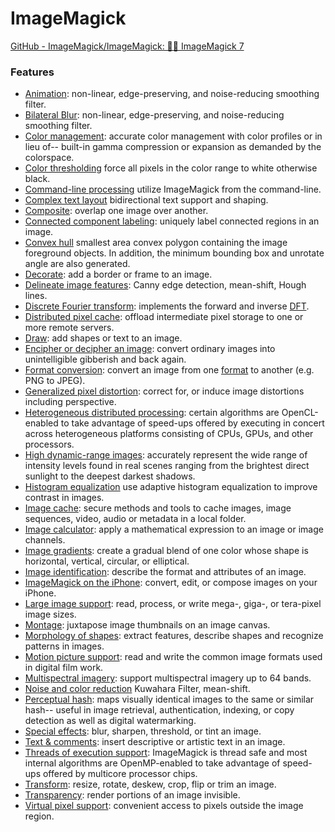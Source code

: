 # ImageMagick

[GitHub - ImageMagick/ImageMagick: 🧙‍♂️ ImageMagick 7](https://github.com/ImageMagick/ImageMagick)

### Features

- [Animation](https://imagemagick.org/script/command-line-options.php#bilateral-blur): non-linear, edge-preserving, and noise-reducing smoothing filter.
- [Bilateral Blur](https://imagemagick.org/script/command-line-options.php#bilateral-blur): non-linear, edge-preserving, and noise-reducing smoothing filter.
- [Color management](https://imagemagick.org/script/color-management.php): accurate color management with color profiles or in lieu of-- built-in gamma compression or expansion as demanded by the colorspace.
- [Color thresholding](https://imagemagick.org/script/color-management.php) force all pixels in the color range to white otherwise black.
- [Command-line processing](https://imagemagick.org/script/command-line-processing.php) utilize ImageMagick from the command-line.
- [Complex text layout](https://en.wikipedia.org/wiki/Complex_text_layout) bidirectional text support and shaping.
- [Composite](https://imagemagick.org/script/composite.php): overlap one image over another.
- [Connected component labeling](https://imagemagick.org/script/connected-components.php): uniquely label connected regions in an image.
- [Convex hull](https://imagemagick.org/script/convex-hull.php) smallest area convex polygon containing the image foreground objects. In addition, the minimum bounding box and unrotate angle are also generated.
- [Decorate](https://imagemagick.org/Usage/crop/): add a border or frame to an image.
- [Delineate image features](https://imagemagick.org/Usage/transform/#vision): Canny edge detection, mean-shift, Hough lines.
- [Discrete Fourier transform](https://imagemagick.org/Usage/fourier/): implements the forward and inverse [DFT](http://en.wikipedia.org/wiki/Discrete_Fourier_transform).
- [Distributed pixel cache](https://imagemagick.org/script/distribute-pixel-cache.php): offload intermediate pixel storage to one or more remote servers.
- [Draw](https://imagemagick.org/Usage/draw/): add shapes or text to an image.
- [Encipher or decipher an image](https://imagemagick.org/script/cipher.php): convert ordinary images into unintelligible gibberish and back again.
- [Format conversion](https://imagemagick.org/script/convert.php): convert an image from one [format](https://imagemagick.org/script/formats.php) to another (e.g. PNG to JPEG).
- [Generalized pixel distortion](https://imagemagick.org/Usage/distorts/): correct for, or induce image distortions including perspective.
- [Heterogeneous distributed processing](https://imagemagick.org/script/architecture.php#distributed): certain algorithms are OpenCL-enabled to take advantage of speed-ups offered by executing in concert across heterogeneous platforms consisting of CPUs, GPUs, and other processors.
- [High dynamic-range images](https://imagemagick.org/script/high-dynamic-range.php): accurately represent the wide range of intensity levels found in real scenes ranging from the brightest direct sunlight to the deepest darkest shadows.
- [Histogram equalization](https://imagemagick.org/script/clahe.php) use adaptive histogram equalization to improve contrast in images.
- [Image cache](https://imagemagick.org/script/magick-cache.php): secure methods and tools to cache images, image sequences, video, audio or metadata in a local folder.
- [Image calculator](https://imagemagick.org/script/fx.php): apply a mathematical expression to an image or image channels.
- [Image gradients](https://imagemagick.org/script/gradient.php): create a gradual blend of one color whose shape is horizontal, vertical, circular, or elliptical.
- [Image identification](https://imagemagick.org/script/identify.php): describe the format and attributes of an image.
- [ImageMagick on the iPhone](https://imagemagick.org/script/download.php#iOS): convert, edit, or compose images on your iPhone.
- [Large image support](https://imagemagick.org/script/architecture.php#tera-pixel): read, process, or write mega-, giga-, or tera-pixel image sizes.
- [Montage](https://imagemagick.org/script/montage.php): juxtapose image thumbnails on an image canvas.
- [Morphology of shapes](https://imagemagick.org/Usage/morphology/): extract features, describe shapes and recognize patterns in images.
- [Motion picture support](https://imagemagick.org/script/motion-picture.php): read and write the common image formats used in digital film work.
- [Multispectral imagery](https://imagemagick.org/script/multispectral-imagery.php): support multispectral imagery up to 64 bands.
- [Noise and color reduction](https://imagemagick.org/Usage/transform/#vision) Kuwahara Filter, mean-shift.
- [Perceptual hash](http://www.fmwconcepts.com/misc_tests/perceptual_hash_test_results_510/index.html): maps visually identical images to the same or similar hash-- useful in image retrieval, authentication, indexing, or copy detection as well as digital watermarking.
- [Special effects](https://imagemagick.org/Usage/blur/): blur, sharpen, threshold, or tint an image.
- [Text & comments](https://imagemagick.org/Usage/text/): insert descriptive or artistic text in an image.
- [Threads of execution support](https://imagemagick.org/script/architecture.php#threads): ImageMagick is thread safe and most internal algorithms are OpenMP-enabled to take advantage of speed-ups offered by multicore processor chips.
- [Transform](https://imagemagick.org/Usage/resize/): resize, rotate, deskew, crop, flip or trim an image.
- [Transparency](https://imagemagick.org/Usage/masking/): render portions of an image invisible.
- [Virtual pixel support](https://imagemagick.org/script/architecture.php#virtual-pixels): convenient access to pixels outside the image region.
